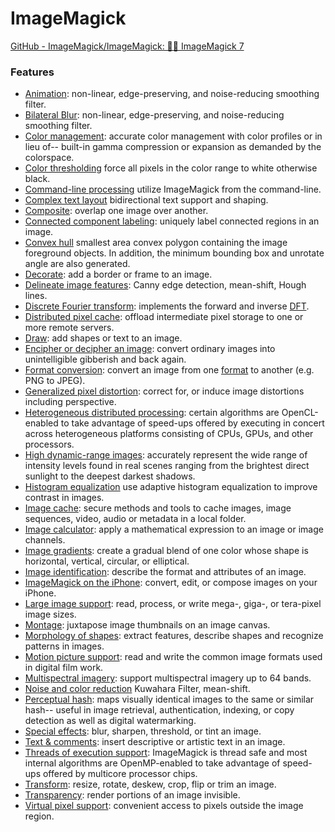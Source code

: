 # ImageMagick

[GitHub - ImageMagick/ImageMagick: 🧙‍♂️ ImageMagick 7](https://github.com/ImageMagick/ImageMagick)

### Features

- [Animation](https://imagemagick.org/script/command-line-options.php#bilateral-blur): non-linear, edge-preserving, and noise-reducing smoothing filter.
- [Bilateral Blur](https://imagemagick.org/script/command-line-options.php#bilateral-blur): non-linear, edge-preserving, and noise-reducing smoothing filter.
- [Color management](https://imagemagick.org/script/color-management.php): accurate color management with color profiles or in lieu of-- built-in gamma compression or expansion as demanded by the colorspace.
- [Color thresholding](https://imagemagick.org/script/color-management.php) force all pixels in the color range to white otherwise black.
- [Command-line processing](https://imagemagick.org/script/command-line-processing.php) utilize ImageMagick from the command-line.
- [Complex text layout](https://en.wikipedia.org/wiki/Complex_text_layout) bidirectional text support and shaping.
- [Composite](https://imagemagick.org/script/composite.php): overlap one image over another.
- [Connected component labeling](https://imagemagick.org/script/connected-components.php): uniquely label connected regions in an image.
- [Convex hull](https://imagemagick.org/script/convex-hull.php) smallest area convex polygon containing the image foreground objects. In addition, the minimum bounding box and unrotate angle are also generated.
- [Decorate](https://imagemagick.org/Usage/crop/): add a border or frame to an image.
- [Delineate image features](https://imagemagick.org/Usage/transform/#vision): Canny edge detection, mean-shift, Hough lines.
- [Discrete Fourier transform](https://imagemagick.org/Usage/fourier/): implements the forward and inverse [DFT](http://en.wikipedia.org/wiki/Discrete_Fourier_transform).
- [Distributed pixel cache](https://imagemagick.org/script/distribute-pixel-cache.php): offload intermediate pixel storage to one or more remote servers.
- [Draw](https://imagemagick.org/Usage/draw/): add shapes or text to an image.
- [Encipher or decipher an image](https://imagemagick.org/script/cipher.php): convert ordinary images into unintelligible gibberish and back again.
- [Format conversion](https://imagemagick.org/script/convert.php): convert an image from one [format](https://imagemagick.org/script/formats.php) to another (e.g. PNG to JPEG).
- [Generalized pixel distortion](https://imagemagick.org/Usage/distorts/): correct for, or induce image distortions including perspective.
- [Heterogeneous distributed processing](https://imagemagick.org/script/architecture.php#distributed): certain algorithms are OpenCL-enabled to take advantage of speed-ups offered by executing in concert across heterogeneous platforms consisting of CPUs, GPUs, and other processors.
- [High dynamic-range images](https://imagemagick.org/script/high-dynamic-range.php): accurately represent the wide range of intensity levels found in real scenes ranging from the brightest direct sunlight to the deepest darkest shadows.
- [Histogram equalization](https://imagemagick.org/script/clahe.php) use adaptive histogram equalization to improve contrast in images.
- [Image cache](https://imagemagick.org/script/magick-cache.php): secure methods and tools to cache images, image sequences, video, audio or metadata in a local folder.
- [Image calculator](https://imagemagick.org/script/fx.php): apply a mathematical expression to an image or image channels.
- [Image gradients](https://imagemagick.org/script/gradient.php): create a gradual blend of one color whose shape is horizontal, vertical, circular, or elliptical.
- [Image identification](https://imagemagick.org/script/identify.php): describe the format and attributes of an image.
- [ImageMagick on the iPhone](https://imagemagick.org/script/download.php#iOS): convert, edit, or compose images on your iPhone.
- [Large image support](https://imagemagick.org/script/architecture.php#tera-pixel): read, process, or write mega-, giga-, or tera-pixel image sizes.
- [Montage](https://imagemagick.org/script/montage.php): juxtapose image thumbnails on an image canvas.
- [Morphology of shapes](https://imagemagick.org/Usage/morphology/): extract features, describe shapes and recognize patterns in images.
- [Motion picture support](https://imagemagick.org/script/motion-picture.php): read and write the common image formats used in digital film work.
- [Multispectral imagery](https://imagemagick.org/script/multispectral-imagery.php): support multispectral imagery up to 64 bands.
- [Noise and color reduction](https://imagemagick.org/Usage/transform/#vision) Kuwahara Filter, mean-shift.
- [Perceptual hash](http://www.fmwconcepts.com/misc_tests/perceptual_hash_test_results_510/index.html): maps visually identical images to the same or similar hash-- useful in image retrieval, authentication, indexing, or copy detection as well as digital watermarking.
- [Special effects](https://imagemagick.org/Usage/blur/): blur, sharpen, threshold, or tint an image.
- [Text & comments](https://imagemagick.org/Usage/text/): insert descriptive or artistic text in an image.
- [Threads of execution support](https://imagemagick.org/script/architecture.php#threads): ImageMagick is thread safe and most internal algorithms are OpenMP-enabled to take advantage of speed-ups offered by multicore processor chips.
- [Transform](https://imagemagick.org/Usage/resize/): resize, rotate, deskew, crop, flip or trim an image.
- [Transparency](https://imagemagick.org/Usage/masking/): render portions of an image invisible.
- [Virtual pixel support](https://imagemagick.org/script/architecture.php#virtual-pixels): convenient access to pixels outside the image region.
